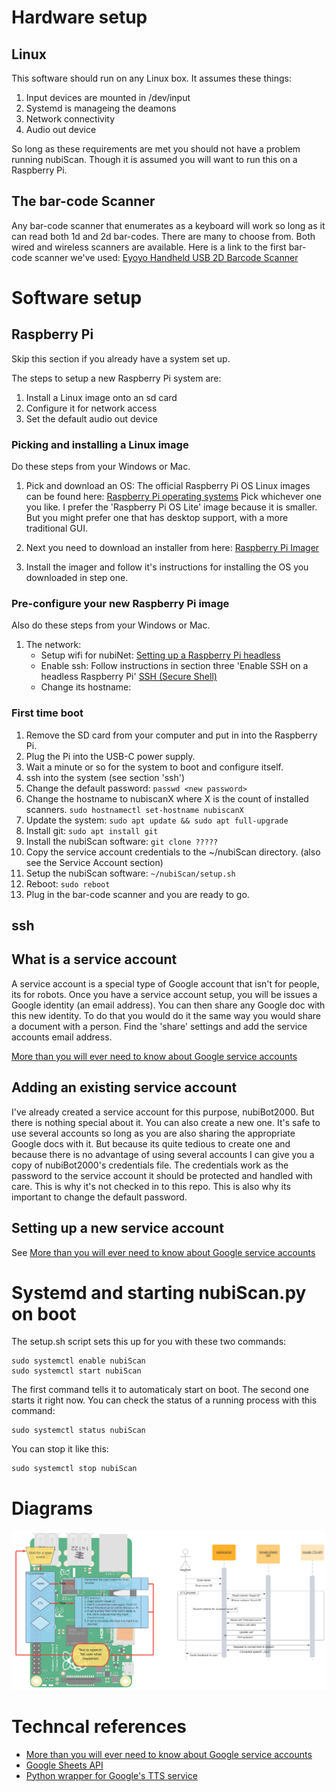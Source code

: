 
# Hardware setup

## Linux
This software should run on any Linux box. It assumes these things:
1. Input devices are mounted in /dev/input
2. Systemd is manageing the deamons
3. Network connectivity
4. Audio out device

So long as these requirements are met you should not have a problem running nubiScan. Though it is assumed you will want to run this on a Raspberry Pi.

## The bar-code Scanner
Any bar-code scanner that enumerates as a keyboard will work so long as it can read both 1d and 2d bar-codes. There are many to choose from. Both wired and wireless scanners are available. Here is a link to the first bar-code scanner we've used: [Eyoyo Handheld USB 2D Barcode Scanner](https://www.amazon.com/gp/product/B088QV215Y/ref=ox_sc_act_title_2?smid=A1UYJA9LD7FIS5&psc=1)


# Software setup

## Raspberry Pi
Skip this section if you already have a system set up.

The steps to setup a new Raspberry Pi system are:
1. Install a Linux image onto an sd card
2. Configure it for network access
3. Set the default audio out device

### Picking and installing a Linux image
Do these steps from your Windows or Mac.
1. Pick and download an OS: The official Raspberry Pi OS Linux images can be found here: [Raspberry Pi operating systems](https://www.raspberrypi.org/software/operating-systems/)
Pick whichever one you like. I prefer the 'Raspberry Pi OS Lite' image because it is smaller. But you might prefer one that has desktop support, with a more traditional GUI.

2. Next you need to download an installer from here: [Raspberry Pi Imager](https://www.raspberrypi.org/software/)

3. Install the imager and follow it's instructions for installing the OS you downloaded in step one.

### Pre-configure your new Raspberry Pi image
Also do these steps from your Windows or Mac. 
1. The network:
   * Setup wifi for nubiNet: [Setting up a Raspberry Pi headless](https://www.raspberrypi.org/documentation/configuration/wireless/headless.md)
   * Enable ssh: Follow instructions in section three 'Enable SSH on a headless Raspberry Pi' [SSH (Secure Shell)](https://www.raspberrypi.org/documentation/remote-access/ssh/README.md)
   * Change its hostname:

### First time boot
1. Remove the SD card from your computer and put in into the Raspberry Pi.
2. Plug the Pi into the USB-C power supply.
3. Wait a minute or so for the system to boot and configure itself.
4. ssh into the system (see section 'ssh')
5. Change the default password: ```passwd <new password>```
6. Change the hostname to nubiscanX where X is the count of installed scanners. ```sudo hostnamectl set-hostname nubiscanX```
7. Update the system: ```sudo apt update && sudo apt full-upgrade```
8. Install git: ```sudo apt install git```
9. Install the nubiScan software: ```git clone ?????```
10. Copy the service account credentials to the ~/nubiScan directory. (also see the Service Account section)
11. Setup the nubiScan software: ```~/nubiScan/setup.sh```
12. Reboot: ```sudo reboot``` 
13. Plug in the bar-code scanner and you are ready to go.

## ssh

## What is a service account
A service account is a special type of Google account that isn't for people, its for robots. Once you have a service account setup, you will be issues a Google identity (an email address). You can then share any Google doc with this new identity. To do that you would do it the same way you would share a document with a person. Find the 'share' settings and add the service accounts email address. 

[More than you will ever need to know about Google service accounts](https://cloud.google.com/docs/authentication/production)

## Adding an existing service account
I've already created a service account for this purpose, nubiBot2000. But there is nothing special about it. You can also create a new one. It's safe to use several accounts so long as you are also sharing the appropriate Google docs with it. But because its quite tedious to create one and because there is no advantage of using several accounts I can give you a copy of nubiBot2000's credentials file. The credentials work as the password to the service account it should be protected and handled with care. This is why it's not checked in to this repo. This is also why its important to change the default password. 

## Setting up a new service account
See [More than you will ever need to know about Google service accounts](https://cloud.google.com/docs/authentication/production)


# Systemd and starting nubiScan.py on boot
The setup.sh script sets this up for you with these two commands:
```
sudo systemctl enable nubiScan
sudo systemctl start nubiScan
```
The first command tells it to automaticaly start on boot. The second one starts it right now.
You can check the status of a running process with this command:
```
sudo systemctl status nubiScan
```
You can stop it like this:
```
sudo systemctl stop nubiScan
```

# Diagrams
![Block diagram](nubiScan.svg)

# Techncal references
* [More than you will ever need to know about Google service accounts](https://cloud.google.com/docs/authentication/production)
* [Google Sheets API](https://developers.google.com/sheets/api/reference/rest)
* [Python wrapper for Google's TTS service](https://gtts.readthedocs.io/en/latest/module.html#module-gtts.tts)

